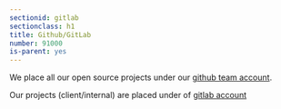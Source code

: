 ```yaml
---
sectionid: gitlab
sectionclass: h1
title: Github/GitLab
number: 91000
is-parent: yes
---
```


We place all our open source projects under our [github team account](https://github.com/redpanthers).

Our projects (client/internal) are placed under of [gitlab account](#)